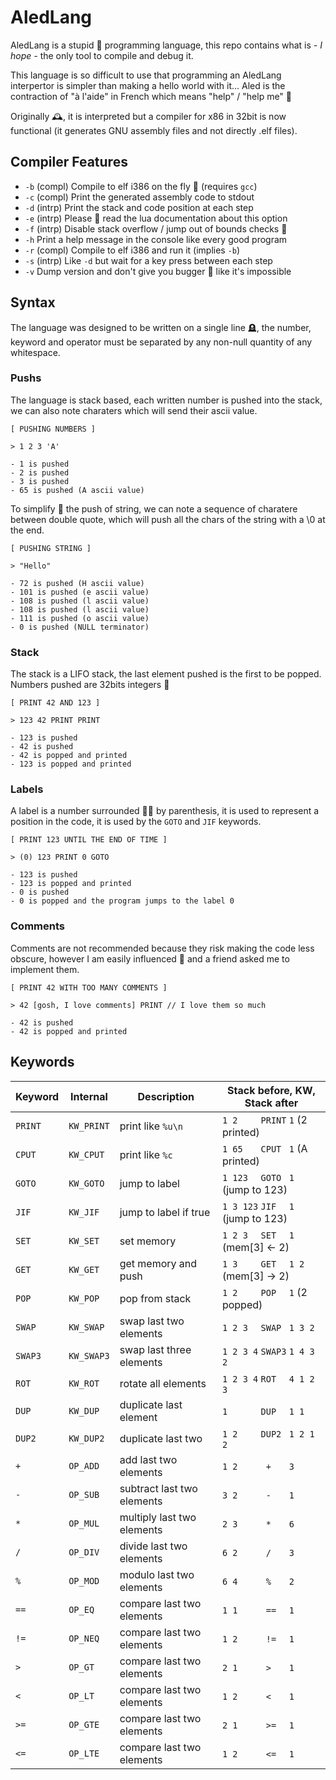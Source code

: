 # AledLang

AledLang is a stupid 🤹 programming language, this repo contains what
is *- I hope -* the only tool to compile and debug it.

This language is so difficult to use that programming an AledLang
interpertor is simpler than making a hello world with it... Aled is
the contraction of "à l'aide" in French which means "help" / "help me" 📣

Originally 🕰, it is interpreted but a compiler for x86 in 32bit is now
functional (it generates GNU assembly files and not directly .elf files).

## Compiler Features

- `-b` (compl) Compile to elf i386 on the fly 💾 (requires `gcc`)
- `-c` (compl) Print the generated assembly code to stdout
- `-d` (intrp) Print the stack and code position at each step
- `-e` (intrp) Please 🛐 read the lua documentation about this option
- `-f` (intrp) Disable stack overflow / jump out of bounds checks 🫣
- `-h` Print a help message in the console like every good program
- `-r` (compl) Compile to elf i386 and run it (implies `-b`)
- `-s` (intrp) Like `-d` but wait for a key press between each step
- `-v` Dump version and don't give you bugger 🍔 like it's impossible

## Syntax

The language was designed to be written on a single line 🪦, the number,
keyword and operator must be separated by any non-null quantity of any
whitespace.

### Pushs

The language is stack based, each written number is pushed into the stack,
we can also note charaters which will send their ascii value.

```
[ PUSHING NUMBERS ]

> 1 2 3 'A'

- 1 is pushed
- 2 is pushed
- 3 is pushed
- 65 is pushed (A ascii value)
```

To simplify 🥭 the push of string, we can note a sequence of charatere between
double quote, which will push all the chars of the string with a \0 at the end.

```
[ PUSHING STRING ]

> "Hello"

- 72 is pushed (H ascii value)
- 101 is pushed (e ascii value)
- 108 is pushed (l ascii value)
- 108 is pushed (l ascii value)
- 111 is pushed (o ascii value)
- 0 is pushed (NULL terminator)
```

### Stack

The stack is a LIFO stack, the last element pushed is the first to be popped.
Numbers pushed are 32bits integers 🔮

```
[ PRINT 42 AND 123 ]

> 123 42 PRINT PRINT

- 123 is pushed
- 42 is pushed
- 42 is popped and printed
- 123 is popped and printed
```

### Labels

A label is a number surrounded 🙆‍♀️ by parenthesis, it is used to represent a
position in the code, it is used by the `GOTO` and `JIF` keywords.

```
[ PRINT 123 UNTIL THE END OF TIME ]

> (0) 123 PRINT 0 GOTO

- 123 is pushed
- 123 is popped and printed
- 0 is pushed
- 0 is popped and the program jumps to the label 0
```

### Comments

Comments are not recommended because they risk making the code less obscure,
however I am easily influenced 👯 and a friend asked me to implement them.

```
[ PRINT 42 WITH TOO MANY COMMENTS ]

> 42 [gosh, I love comments] PRINT // I love them so much

- 42 is pushed
- 42 is popped and printed
```

## Keywords

| Keyword | Internal    | Description               | Stack before, KW, Stack after             |
|---------|-------------|---------------------------|-------------------------------------------|
| `PRINT` | `KW_PRINT`  | print like `%u\n`         | `1 2    ` ` PRINT ` `1`       (2 printed) |
| `CPUT`  | `KW_CPUT`   | print like `%c`           | `1 65   ` ` CPUT  ` `1`       (A printed) |
| `GOTO`  | `KW_GOTO`   | jump to label             | `1 123  ` ` GOTO  ` `1`     (jump to 123) |
| `JIF`   | `KW_JIF`    | jump to label if true     | `1 3 123` ` JIF   ` `1`     (jump to 123) |
| `SET`   | `KW_SET`    | set memory                | `1 2 3  ` ` SET   ` `1`     (mem[3] <- 2) |
| `GET`   | `KW_GET`    | get memory and push       | `1 3    ` ` GET   ` `1 2`   (mem[3] -> 2) |
| `POP`   | `KW_POP`    | pop from stack            | `1 2    ` ` POP   ` `1`        (2 popped) |
| `SWAP`  | `KW_SWAP`   | swap last two elements    | `1 2 3  ` ` SWAP  ` `1 3 2`               |
| `SWAP3` | `KW_SWAP3`  | swap last three elements  | `1 2 3 4` ` SWAP3 ` `1 4 3 2`             |
| `ROT`   | `KW_ROT`    | rotate all elements       | `1 2 3 4` ` ROT   ` `4 1 2 3`             |
| `DUP`   | `KW_DUP`    | duplicate last element    | `1      ` ` DUP   ` `1 1`                 |
| `DUP2`  | `KW_DUP2`   | duplicate last two        | `1 2    ` ` DUP2  ` `1 2 1 2`             |
| `+`     | `OP_ADD`    | add last two elements     | `1 2    ` `  +    ` `3`                   |
| `-`     | `OP_SUB`    | subtract last two elements| `3 2    ` `  -    ` `1`                   |
| `*`     | `OP_MUL`    | multiply last two elements| `2 3    ` `  *    ` `6`                   |
| `/`     | `OP_DIV`    | divide last two elements  | `6 2    ` `  /    ` `3`                   |
| `%`     | `OP_MOD`    | modulo last two elements  | `6 4    ` `  %    ` `2`                   |
| `==`    | `OP_EQ`     | compare last two elements | `1 1    ` `  ==   ` `1`                   |
| `!=`    | `OP_NEQ`    | compare last two elements | `1 2    ` `  !=   ` `1`                   |
| `>`     | `OP_GT`     | compare last two elements | `2 1    ` `  >    ` `1`                   |
| `<`     | `OP_LT`     | compare last two elements | `1 2    ` `  <    ` `1`                   |
| `>=`    | `OP_GTE`    | compare last two elements | `2 1    ` `  >=   ` `1`                   |
| `<=`    | `OP_LTE`    | compare last two elements | `1 2    ` `  <=   ` `1`                   |
